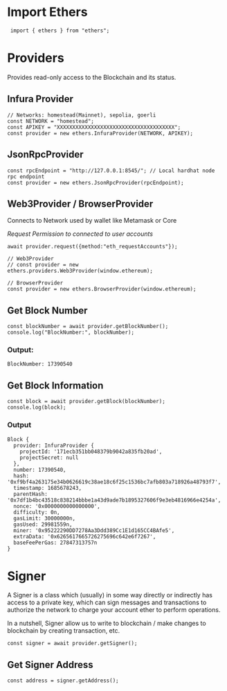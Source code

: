 # Import Ethers

```
 import { ethers } from "ethers";
```

# Providers

Provides read-only access to the Blockchain and its status.

## Infura Provider

```
// Networks: homestead(Mainnet), sepolia, goerli
const NETWORK = "homestead";
const APIKEY = "XXXXXXXXXXXXXXXXXXXXXXXXXXXXXXXXXXXXXX";
const provider = new ethers.InfuraProvider(NETWORK, APIKEY);
```

## JsonRpcProvider

```
const rpcEndpoint = "http://127.0.0.1:8545/"; // Local hardhat node rpc endpoint
const provider = new ethers.JsonRpcProvider(rpcEndpoint);
```

## Web3Provider / BrowserProvider

Connects to Network used by wallet like Metamask or Core

*Request Permission to connected to user accounts*

```
await provider.request({method:"eth_requestAccounts"});
```

```
// Web3Provider
// const provider = new ethers.providers.Web3Provider(window.ethereum);

// BrowserProvider
const provider = new ethers.BrowserProvider(window.ethereum);
```

## Get Block Number

```
const blockNumber = await provider.getBlockNumber();
console.log("BlockNumber:", blockNumber);
```
### Output:
`
BlockNumber: 17390540
`

## Get Block Information
```
const block = await provider.getBlock(blockNumber);
console.log(block);
```
### Output
```
Block {
  provider: InfuraProvider {
    projectId: '171ecb351bb048379b9042a835fb20ad',
    projectSecret: null
  },
  number: 17390540,
  hash: '0xf9bf4a263175e34b0626619c38ae18c6f25c1536bc7afb803a718926a48793f7',
  timestamp: 1685678243,
  parentHash: '0x7df1b4bc43518c838214bbbe1a43d9ade7b1895327606f9e3eb4816966e4254a',
  nonce: '0x0000000000000000',
  difficulty: 0n,
  gasLimit: 30000000n,
  gasUsed: 29981559n,
  miner: '0x95222290DD7278Aa3Ddd389Cc1E1d165CC4BAfe5',
  extraData: '0x6265617665726275696c642e6f7267',
  baseFeePerGas: 27847313757n
}
```
# Signer

A Signer is a class which (usually) in some way directly or indirectly has access to a private key, which can sign messages and transactions to authorize the network to charge your account ether to perform operations.

In a nutshell, Signer allow us to write to blockchain / make changes to blockchain by creating transaction, etc.

```
const signer = await provider.getSigner();
```

## Get Signer Address

```
const address = signer.getAddress();
```
